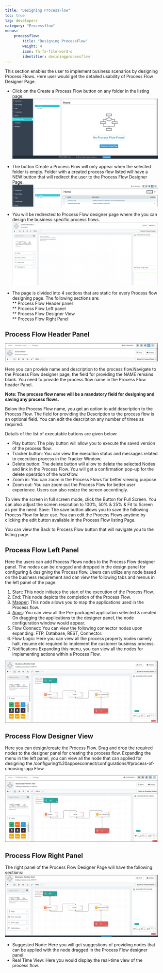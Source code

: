 ```yaml
---
title: "Designing ProcessFlow"
toc: true
tag: developers
category: "Processflow"
menus: 
    processflow:
        title: "Designing ProcessFlow"
        weight: 4
        icon: fa fa-file-word-o
        identifier: desiningprocessflow
---
```

This section enables the user to implement business scenarios by designing Process Flows. Here user would get the detailed usability of Process Flow Designer Page.

* Click on the Create a Process Flow button on any folder in the listing page.
 ![Create Processflow1](../../staticfiles/processflow/media/create-processflow1.png) 
* The button Create a Process Flow will only appear when the selected folder is empty. Folder with a created process flow listed will have a NEW button that will redirect the user to the Process Flow Designer Page. 
![Create Processflow2](../../staticfiles/processflow/media/create-processflow2.png) 
* You will be redirected to Process Flow designer page where the you can design the business specific process flows.
![Create Processflow3](../../staticfiles/processflow/media/create-processflow3.png)

* The page is divided into 4 sections that are static for every Process flow designing page. The following sections are:  
** Process Flow Header panel  
** Process Flow Left panel  
** Process Flow Designer View  
** Process Flow Right Panel  

## Process Flow Header Panel

![Create Processflow4](../../staticfiles/processflow/media/create-processflow4.png)


Here you can provide name and description to the process flow.Navigate to the Process Flow designer page, the field for providing the NAME remains blank. You need to provide the process flow name in the Process Flow header Panel. 

**Note: The process flow name will be a mandatory field for designing and saving any process flows.**

Below the Process Flow name, you get an option to add description to the Process 
Flow. The field for providing the Description to the process flow is an optional field. You can edit the description any number of times as required.

Details of the list of executable buttons are given below:

* Play button: The play button will allow you to execute the saved version of the process flow. 
* Tracker button: You can view the execution status and messages related to execution process in the Tracker Window.
* Delete button: The delete button will allow to delete the selected Nodes and link in the Process Flow. You will get a confirmation pop-up for the delete operation of the workflow. 
* Zoom in: You can zoom in the Process Flows for better viewing purpose.
* Zoom out: You can zoom out the Process Flow for better user experience. Users can also resize the screen accordingly. 

To view the screen in full screen mode, click the Button for Full Screen.
You can also adjust the screen resolution to 100%, 50% & 25% & Fit to Screen as per the need.
Save: The save button allows you to save the following Process Flow for later use. You can edit the Process Flows anytime by clicking the edit button available in the Process Flow listing Page.

You can view the Back to Process Flow button that will navigate you to the listing page. 

## Process Flow Left Panel
Here the users can add Process Flows nodes to the Process Flow designer panel. The nodes
 can be dragged and dropped in the design panel for configuring & designing the Process 
flow. Users can utilize any node based on the business requirement and can view the 
following tabs and menus in the left panel of the page.    

1)	Start:  This node initiates the start of the execution of the Process Flow.  
2)	End: This node depicts the completion of the Process Flow.  
3)	[Mapper](/processflow/mapper-processflow/): This node allows you to map the applications used in the Process flow.       
4)	[Apps](/configuring%20appseconnect/configurations/#process-of-choosing-app): You can view all the Pre-packaged application selected & created. 
On dragging the applications to the designer panel, the node configuration window would appear.      
5)	Flow Connect: You can view the following connector nodes upon expanding: FTP, Database, REST, Connector.   
6)	Flow Logic: Here you can view all the process property nodes namely halt, resume etc required to implement the customer business process.  
7)	Notifications Expanding this menu, you can view all the nodes for implementing actions within a Process Flow.  

![Create Processflow5](../../staticfiles/processflow/media/create-processflow5.png)

## Process Flow Designer View 
Here you can design/create the Process Flow. Drag and drop the required nodes to the 
designer panel for creating the process flow. Expanding the menu in the left panel, 
you can view all the node that can applied for designing the /configuring%20appseconnect/configurations/#process-of-choosing-app Flow.

![Create Processflow6](../../staticfiles/processflow/media/create-processflow6.png)  

## Process Flow Right Panel
The right panel of the Process Flow Designer Page will have the following sections:  
![Create Processflow7](../../staticfiles/processflow/media/create-processflow7.PNG)  
* Suggested Node: Here you will get suggestions of providing nodes that can be applied with the node dragged in the Process Flow designer panel.
* Real Time View: Here you would display the real-time view of the process flow.
